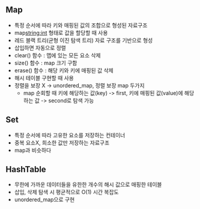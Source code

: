 ## Map
- 특정 순서에 따라 키와 매핑된 값의 조합으로 형성된 자료구조
- map<string:int> 형태로 값을 할당할 때 사용
- 레드 블랙 트리(균형 이진 탐색 트리) 자료 구조를 기반으로 형성
- 삽입하면 자동으로 정렬
- clear() 함수 : 맵에 있는 모든 요소 삭제
- size() 함수 : map 크기 구함
- erase() 함수 : 해당 키와 키에 매핑된 값 삭제
- 해시 테이블 구현할 때 사용
- 정렬을 보장 X -> unordered_map, 정렬 보장 map 두가지
  - map 순회할 때 키에 해당하는 값(key) -> first, 키에 매핑된 값(value)에 해당하는 값 -> second로 탐색 가능
## Set
- 특정 순서에 따라 고유한 요소를 저장하는 컨테이너
- 중복 요소X, 희소한 값만 저장하는 자료구조
- map과 비슷하다
## HashTable
- 무한에 가까운 데이터들을 유한한 개수의 해시 값으로 매핑한 테이블
- 삽입, 삭제 탐색 시 평균적으로 O(1) 시간 복잡도
- unordered_map으로 구현
